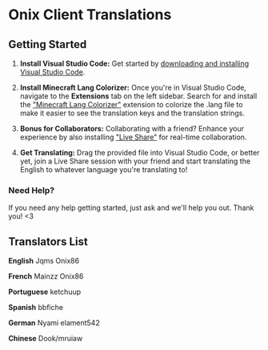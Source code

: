 # Onix Client Translations

## Getting Started
1. **Install Visual Studio Code:** Get started by [downloading and installing Visual Studio Code](https://code.visualstudio.com/).

2. **Install Minecraft Lang Colorizer:** Once you're in Visual Studio Code, navigate to the **Extensions** tab on the left sidebar.
Search for and install the ["Minecraft Lang Colorizer"](<https://marketplace.visualstudio.com/items?itemName=zz5840.minecraft-lang-colorizer>) extension to colorize the .lang file to make it easier to see the translation keys and the translation strings.

4. **Bonus for Collaborators:** Collaborating with a friend? Enhance your experience by also installing ["Live Share"](<https://marketplace.visualstudio.com/items?itemName=MS-vsliveshare.vsliveshare>) for real-time collaboration.

5. **Get Translating:** Drag the provided file into Visual Studio Code, or better yet, join a Live Share session with your friend and start translating the English to whatever language you're translating to!

### Need Help?
If you need any help getting started, just ask and we'll help you out.
Thank you! <3
<br>
## Translators List
**English**
Jqms
Onix86

**French**
Mainzz
Onix86

**Portuguese**
ketchuup

**Spanish**
bbfiche

**German**
Nyami
elament542

**Chinese**
Dook/mruiaw
